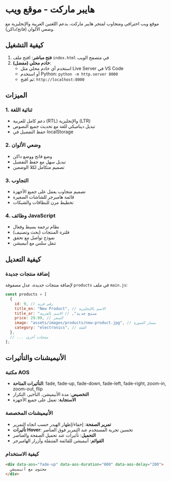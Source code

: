 # هايبر ماركت - موقع ويب

موقع ويب احترافي ومتجاوب لمتجر هايبر ماركت، يدعم اللغتين العربية والإنجليزية مع وضعي الألوان (فاتح/داكن).

## كيفية التشغيل

1. **فتح مباشر**: افتح ملف `index.html` في متصفح الويب
2. **خادم محلي (مفضل)**:
   - استخدم أي خادم محلي مثل Live Server في VS Code
   - أو استخدم Python: `python -m http.server 8000`
   - ثم افتح: `http://localhost:8000`

## الميزات

### 1. ثنائية اللغة

- دعم كامل للعربية (RTL) والإنجليزية (LTR)
- تبديل ديناميكي للغة مع تحديث جميع النصوص
- حفظ التفضيل في localStorage

### 2. وضعي الألوان

- وضع فاتح ووضع داكن
- تبديل سهل مع حفظ التفضيل
- تصميم متكامل لكلا الوضعين

### 3. التجاوب

- تصميم متجاوب يعمل على جميع الأجهزة
- قائمة هامبرجر للشاشات الصغيرة
- تخطيط مرن للبطاقات والشبكات

### 4. وظائف JavaScript

- نظام ترجمة بسيط وفعال
- فلترة المنتجات (بحث وتصنيف)
- نموذج تواصل مع تحقق
- تنقل سلس مع أنيميشن

## كيفية التعديل

### إضافة منتجات جديدة

لإضافة منتجات جديدة، عدل مصفوفة `products` في ملف `main.js`:

```javascript
const products = [
  {
    id: 9, // رقم فريد
    title_en: "New Product", // الاسم بالإنجليزية
    title_ar: "منتج جديد", // الاسم بالعربية
    price: 29.99, // السعر
    image: "assets/images/products/new-product.jpg", // مسار الصورة
    category: "electronics", // الفئة
  },
  // ... منتجات أخرى
];
```

## الأنيميشنات والتأثيرات

### مكتبة AOS

- **التأثيرات المتاحة**: fade, fade-up, fade-down, fade-left, fade-right, zoom-in, zoom-out, flip
- **التخصيص**: مدة الأنيميشن، التأخير، التكرار
- **الاستجابة**: تعمل على جميع الأجهزة

### الأنيميشنات المخصصة

- **تمرير الصفحة**: إخفاء/إظهار الهيدر حسب اتجاه التمرير
- **تأثيرات Hover**: تحسين تجربة المستخدم عند التمرير فوق العناصر
- **التحميل**: تأثيرات عند تحميل الصفحة والعناصر
- **القوائم**: أنيميشن للقائمة المتنقلة وأزرار الهامبرجر

### كيفية الاستخدام

```html
<div data-aos="fade-up" data-aos-duration="800" data-aos-delay="200">
  محتوى مع أنيميشن
</div>
```
